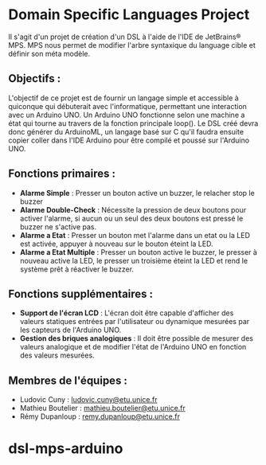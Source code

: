 Domain Specific Languages Project
=================================

Il s'agit d'un projet de création d'un DSL à l'aide de l'IDE de JetBrains&#174; MPS.
MPS nous permet de modifier l'arbre syntaxique du language cible et définir son méta modèle.


## Objectifs :

L'objectif de ce projet est de fournir un langage simple et accessible à quiconque qui débuterait avec l'informatique, permettant une interaction avec un Arduino UNO. Un Arduino UNO fonctionne selon une machine a état qui tourne au travers de la fonction principale loop(). Le DSL créé devra donc générer du ArduinoML, un langage basé sur C qu'il faudra ensuite copier coller dans l'IDE Arduino pour être compilé et poussé sur l'Arduino UNO.

## Fonctions primaires :

* **Alarme Simple** : Presser un bouton active un buzzer, le relacher stop le buzzer
* **Alarme Double-Check** : Nécessite la pression de deux boutons pour activer l'alarme, si aucun ou un seul des deux boutons est pressé le buzzer ne s'active pas.
* **Alarme a Etat** : Presser un bouton met l'alarme dans un etat ou la LED est activée, appuyer à nouveau sur le bouton éteint la LED.
* **Alarme a Etat Multiple** : Presser un bouton active le buzzer, le presser à nouveau active la LED, le presser un troisième éteint la LED et rend le système prêt à réactiver le buzzer.

## Fonctions supplémentaires :

* **Support de l'écran LCD** : L'écran doit être capable d'afficher des valeurs statiques entrées par l'utilisateur ou dynamique mesurées par les capteurs de l'Arduino UNO.
* **Gestion des briques analogiques** : Il doit être possible de mesurer des valeurs analogique et de modifier l'état de l'Arduino UNO en fonction des valeurs mesurées.

## Membres de l'équipes :

* Ludovic Cuny : ludovic.cuny@etu.unice.fr
* Mathieu Boutelier : mathieu.boutelier@etu.unice.fr
* Rémy Dupanloup : remy.dupanloup@etu.unice.fr

# dsl-mps-arduino
